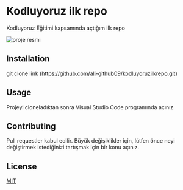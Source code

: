 # Kodluyoruz ilk repo
Kodluyoruz Eğitimi kapsamında açtığım ilk repo

![proje resmi](https://user-images.githubusercontent.com/80008706/113484374-a64ab180-94b0-11eb-8d8c-2726bd18275b.jpg)



## Installation

git clone link (https://github.com/ali-github09/kodluyoruzilkrepo.git)

## Usage

Projeyi cloneladıktan sonra Visual Studio Code programında açınız.

## Contributing

Pull requestler kabul edilir. Büyük değişiklikler için, lütfen önce neyi değiştirmek istediğinizi tartışmak için bir konu açınız.

## License

[MIT](https://choosealicense.com/licenses/mit/)
